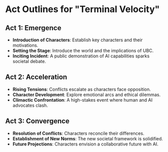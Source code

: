 # Act Outlines for "Terminal Velocity"

## Act 1: Emergence
- **Introduction of Characters**: Establish key characters and their motivations.
- **Setting the Stage**: Introduce the world and the implications of UBC.
- **Inciting Incident**: A public demonstration of AI capabilities sparks societal debate.

## Act 2: Acceleration
- **Rising Tensions**: Conflicts escalate as characters face opposition.
- **Character Development**: Explore emotional arcs and ethical dilemmas.
- **Climactic Confrontation**: A high-stakes event where human and AI advocates clash.

## Act 3: Convergence
- **Resolution of Conflicts**: Characters reconcile their differences.
- **Establishment of New Norms**: The new societal framework is solidified.
- **Future Projections**: Characters envision a collaborative future with AI.
